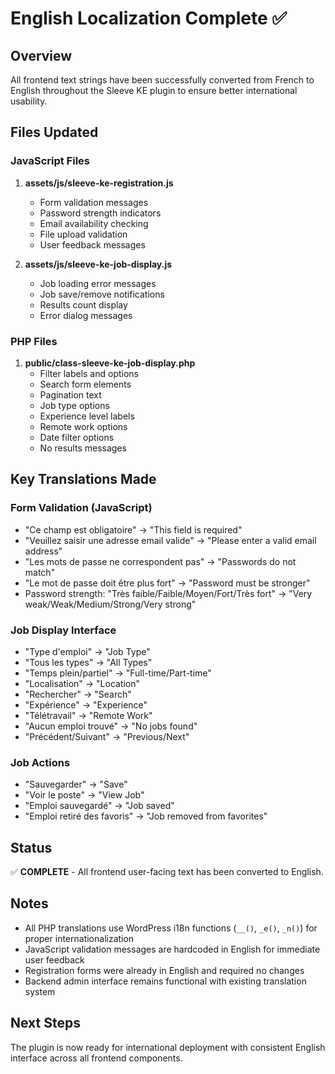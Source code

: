 # English Localization Complete ✅

## Overview
All frontend text strings have been successfully converted from French to English throughout the Sleeve KE plugin to ensure better international usability.

## Files Updated

### JavaScript Files
1. **assets/js/sleeve-ke-registration.js**
   - Form validation messages
   - Password strength indicators  
   - Email availability checking
   - File upload validation
   - User feedback messages

2. **assets/js/sleeve-ke-job-display.js**
   - Job loading error messages
   - Job save/remove notifications
   - Results count display
   - Error dialog messages

### PHP Files
1. **public/class-sleeve-ke-job-display.php**
   - Filter labels and options
   - Search form elements
   - Pagination text
   - Job type options
   - Experience level labels
   - Remote work options
   - Date filter options
   - No results messages

## Key Translations Made

### Form Validation (JavaScript)
- "Ce champ est obligatoire" → "This field is required"
- "Veuillez saisir une adresse email valide" → "Please enter a valid email address"
- "Les mots de passe ne correspondent pas" → "Passwords do not match"
- "Le mot de passe doit être plus fort" → "Password must be stronger"
- Password strength: "Très faible/Faible/Moyen/Fort/Très fort" → "Very weak/Weak/Medium/Strong/Very strong"

### Job Display Interface
- "Type d'emploi" → "Job Type"
- "Tous les types" → "All Types"  
- "Temps plein/partiel" → "Full-time/Part-time"
- "Localisation" → "Location"
- "Rechercher" → "Search"
- "Expérience" → "Experience"
- "Télétravail" → "Remote Work"
- "Aucun emploi trouvé" → "No jobs found"
- "Précédent/Suivant" → "Previous/Next"

### Job Actions
- "Sauvegarder" → "Save"
- "Voir le poste" → "View Job"
- "Emploi sauvegardé" → "Job saved"
- "Emploi retiré des favoris" → "Job removed from favorites"

## Status
✅ **COMPLETE** - All frontend user-facing text has been converted to English.

## Notes
- All PHP translations use WordPress i18n functions (`__()`, `_e()`, `_n()`) for proper internationalization
- JavaScript validation messages are hardcoded in English for immediate user feedback
- Registration forms were already in English and required no changes
- Backend admin interface remains functional with existing translation system

## Next Steps
The plugin is now ready for international deployment with consistent English interface across all frontend components.